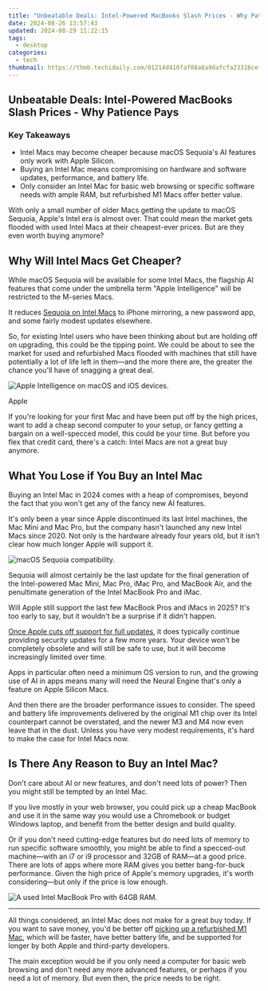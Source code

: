 ```yaml
---
title: "Unbeatable Deals: Intel-Powered MacBooks Slash Prices - Why Patience Pays"
date: 2024-08-26 13:57:43
updated: 2024-08-29 11:22:15
tags:
  - desktop
categories:
  - tech
thumbnail: https://thmb.techidaily.com/01214d410faf08a8a9dafcfa23316cefdeb8c6cafadbefb4d241744b10bac7c7.jpg
---
```


## Unbeatable Deals: Intel-Powered MacBooks Slash Prices - Why Patience Pays

### Key Takeaways

* Intel Macs may become cheaper because macOS Sequoia's AI features only work with Apple Silicon.
* Buying an Intel Mac means compromising on hardware and software updates, performance, and battery life.
* Only consider an Intel Mac for basic web browsing or specific software needs with ample RAM, but refurbished M1 Macs offer better value.

 With only a small number of older Macs getting the update to macOS Sequoia, Apple's Intel era is almost over. That could mean the market gets flooded with used Intel Macs at their cheapest-ever prices. But are they even worth buying anymore?

##  Why Will Intel Macs Get Cheaper?

 While macOS Sequoia will be available for some Intel Macs, the flagship AI features that come under the umbrella term "Apple Intelligence" will be restricted to the M-series Macs.

 It reduces [Sequoia on Intel Macs](https://facebook-video-recording.techidaily.com/revolutionize-traffic-flows-with-innovative-facebook-video-tactics-for-2024/) to iPhone mirroring, a new password app, and some fairly modest updates elsewhere.

 So, for existing Intel users who have been thinking about but are holding off on upgrading, this could be the tipping point. We could be about to see the market for used and refurbished Macs flooded with machines that still have potentially a lot of life left in them—and the more there are, the greater the chance you'll have of snagging a great deal.

![Apple Intelligence on macOS and iOS devices.](https://static1.howtogeekimages.com/wordpress/wp-content/uploads/2024/06/apple-intelligence-on-macos-and-ios-devices.jpg) 

Apple

 If you're looking for your first Mac and have been put off by the high prices, want to add a cheap second computer to your setup, or fancy getting a bargain on a well-specced model, this could be your time. But before you flex that credit card, there's a catch: Intel Macs are not a great buy anymore.

##  What You Lose if You Buy an Intel Mac

 Buying an Intel Mac in 2024 comes with a heap of compromises, beyond the fact that you won't get any of the fancy new AI features.

 It's only been a year since Apple discontinued its last Intel machines, the Mac Mini and Mac Pro, but the company hasn't launched any new Intel Macs since 2020\. Not only is the hardware already four years old, but it isn't clear how much longer Apple will support it.

![macOS Sequoia compatibility.](https://static1.howtogeekimages.com/wordpress/wp-content/uploads/2024/06/macos-sequoia-compatibility.png) 

 Sequoia will almost certainly be the last update for the final generation of the Intel-powered Mac Mini, Mac Pro, iMac Pro, and MacBook Air, and the penultimate generation of the Intel MacBook Pro and iMac.

 Will Apple still support the last few MacBook Pros and iMacs in 2025? It's too early to say, but it wouldn't be a surprise if it didn't happen.

[Once Apple cuts off support for full updates](https://win11.techidaily.com/banish-black-screen-in-windows-quick-fix-guide/), it does typically continue providing security updates for a few more years. Your device won't be completely obsolete and will still be safe to use, but it will become increasingly limited over time.

 Apps in particular often need a minimum OS version to run, and the growing use of AI in apps means many will need the Neural Engine that's only a feature on Apple Silicon Macs.

 And then there are the broader performance issues to consider. The speed and battery life improvements delivered by the original M1 chip over its Intel counterpart cannot be overstated, and the newer M3 and M4 now even leave that in the dust. Unless you have very modest requirements, it's hard to make the case for Intel Macs now.

##  Is There Any Reason to Buy an Intel Mac?

 Don't care about AI or new features, and don't need lots of power? Then you might still be tempted by an Intel Mac.

 If you live mostly in your web browser, you could pick up a cheap MacBook and use it in the same way you would use a Chromebook or budget Windows laptop, and benefit from the better design and build quality.

 Or if you don't need cutting-edge features but do need lots of memory to run specific software smoothly, you might be able to find a specced-out machine—with an i7 or i9 processor and 32GB of RAM—at a good price. There are lots of apps where more RAM gives you better bang-for-buck performance. Given the high price of Apple's memory upgrades, it's worth considering—but only if the price is low enough.

![A used Intel MacBook Pro with 64GB RAM.](https://static1.howtogeekimages.com/wordpress/wp-content/uploads/2024/06/a-used-intel-macbook-pro-with-64gb-ram.png) 

---

 All things considered, an Intel Mac does not make for a great buy today. If you want to save money, you'd be better off [picking up a refurbished M1 Mac](https://change-location.techidaily.com/all-you-need-to-know-about-mega-greninja-for-vivo-y200e-5g-drfone-by-drfone-virtual-android/), which will be faster, have better battery life, and be supported for longer by both Apple and third-party developers.

 The main exception would be if you only need a computer for basic web browsing and don't need any more advanced features, or perhaps if you need a lot of memory. But even then, the price needs to be right.

<ins class="adsbygoogle"
     style="display:block"
     data-ad-format="autorelaxed"
     data-ad-client="ca-pub-7571918770474297"
     data-ad-slot="1223367746"></ins>



<ins class="adsbygoogle"
     style="display:block"
     data-ad-client="ca-pub-7571918770474297"
     data-ad-slot="8358498916"
     data-ad-format="auto"
     data-full-width-responsive="true"></ins>
